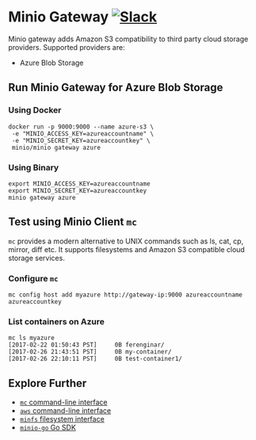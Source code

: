 # Minio Gateway [![Slack](https://slack.minio.io/slack?type=svg)](https://slack.minio.io)

Minio gateway adds Amazon S3 compatibility to third party cloud storage providers. Supported providers are:

- Azure Blob Storage

## Run Minio Gateway for Azure Blob Storage

### Using Docker

```
docker run -p 9000:9000 --name azure-s3 \
 -e "MINIO_ACCESS_KEY=azureaccountname" \
 -e "MINIO_SECRET_KEY=azureaccountkey" \
 minio/minio gateway azure
```

### Using Binary

```
export MINIO_ACCESS_KEY=azureaccountname
export MINIO_SECRET_KEY=azureaccountkey
minio gateway azure
```

## Test using Minio Client `mc`
`mc` provides a modern alternative to UNIX commands such as ls, cat, cp, mirror, diff etc. It supports filesystems and Amazon S3 compatible cloud storage services.

### Configure `mc`

```
mc config host add myazure http://gateway-ip:9000 azureaccountname azureaccountkey
```

### List containers on Azure

```
mc ls myazure
[2017-02-22 01:50:43 PST]     0B ferenginar/
[2017-02-26 21:43:51 PST]     0B my-container/
[2017-02-26 22:10:11 PST]     0B test-container1/
```

## Explore Further
- [`mc` command-line interface](https://docs.minio.io/docs/minio-client-quickstart-guide)
- [`aws` command-line interface](https://docs.minio.io/docs/aws-cli-with-minio)
- [`minfs` filesystem interface](http://docs.minio.io/docs/minfs-quickstart-guide)
- [`minio-go` Go SDK](https://docs.minio.io/docs/golang-client-quickstart-guide)
